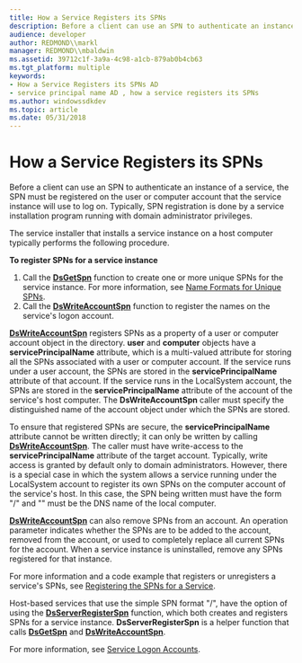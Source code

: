 ```yaml
---
title: How a Service Registers its SPNs
description: Before a client can use an SPN to authenticate an instance of a service, the SPN must be registered on the user or computer account that the service instance will use to log on.
audience: developer
author: REDMOND\\markl
manager: REDMOND\\mbaldwin
ms.assetid: 39712c1f-3a9a-4c98-a1cb-879ab0b4cb63
ms.tgt_platform: multiple
keywords:
- How a Service Registers its SPNs AD
- service principal name AD , how a service registers its SPNs
ms.author: windowssdkdev
ms.topic: article
ms.date: 05/31/2018
---
```


# How a Service Registers its SPNs

Before a client can use an SPN to authenticate an instance of a service, the SPN must be registered on the user or computer account that the service instance will use to log on. Typically, SPN registration is done by a service installation program running with domain administrator privileges.

The service installer that installs a service instance on a host computer typically performs the following procedure.

**To register SPNs for a service instance**

1.  Call the [**DsGetSpn**](/windows/desktop/api/Ntdsapi/nf-ntdsapi-dsgetspna) function to create one or more unique SPNs for the service instance. For more information, see [Name Formats for Unique SPNs](name-formats-for-unique-spns.md).
2.  Call the [**DsWriteAccountSpn**](/windows/desktop/api/Ntdsapi/nf-ntdsapi-dswriteaccountspna) function to register the names on the service's logon account.

[**DsWriteAccountSpn**](/windows/desktop/api/Ntdsapi/nf-ntdsapi-dswriteaccountspna) registers SPNs as a property of a user or computer account object in the directory. **user** and **computer** objects have a **servicePrincipalName** attribute, which is a multi-valued attribute for storing all the SPNs associated with a user or computer account. If the service runs under a user account, the SPNs are stored in the **servicePrincipalName** attribute of that account. If the service runs in the LocalSystem account, the SPNs are stored in the **servicePrincipalName** attribute of the account of the service's host computer. The **DsWriteAccountSpn** caller must specify the distinguished name of the account object under which the SPNs are stored.

To ensure that registered SPNs are secure, the **servicePrincipalName** attribute cannot be written directly; it can only be written by calling [**DsWriteAccountSpn**](/windows/desktop/api/Ntdsapi/nf-ntdsapi-dswriteaccountspna). The caller must have write-access to the **servicePrincipalName** attribute of the target account. Typically, write access is granted by default only to domain administrators. However, there is a special case in which the system allows a service running under the LocalSystem account to register its own SPNs on the computer account of the service's host. In this case, the SPN being written must have the form "<service class>/<host>" and "<host>" must be the DNS name of the local computer.

[**DsWriteAccountSpn**](/windows/desktop/api/Ntdsapi/nf-ntdsapi-dswriteaccountspna) can also remove SPNs from an account. An operation parameter indicates whether the SPNs are to be added to the account, removed from the account, or used to completely replace all current SPNs for the account. When a service instance is uninstalled, remove any SPNs registered for that instance.

For more information and a code example that registers or unregisters a service's SPNs, see [Registering the SPNs for a Service](registering-the-spns-for-a-service.md).

Host-based services that use the simple SPN format "<service class>/<host>", have the option of using the [**DsServerRegisterSpn**](/windows/desktop/api/Ntdsapi/nf-ntdsapi-dsserverregisterspna) function, which both creates and registers SPNs for a service instance. **DsServerRegisterSpn** is a helper function that calls [**DsGetSpn**](/windows/desktop/api/Ntdsapi/nf-ntdsapi-dsgetspna) and [**DsWriteAccountSpn**](/windows/desktop/api/Ntdsapi/nf-ntdsapi-dswriteaccountspna).

For more information, see [Service Logon Accounts](service-logon-accounts.md).

 

 




